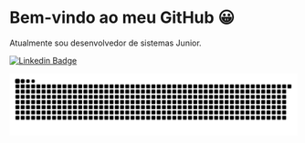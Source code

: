 # Bem-vindo ao meu GitHub 😀

Atualmente sou desenvolvedor de sistemas Junior.

[![Linkedin Badge](https://img.shields.io/badge/-LinkedIn-blue?style=flat-square&logo=Linkedin&logoColor=white&link=https://www.linkedin.com/in/leonardo-greg%C3%B3rio-6b8568165/)](https://www.linkedin.com/in/leonardo-greg%C3%B3rio-6b8568165/)

![Snake animation](https://github.com/LeonardoGregoriocs/LeonardoGregoriocs/blob/output/github-contribution-grid-snake.svg)
